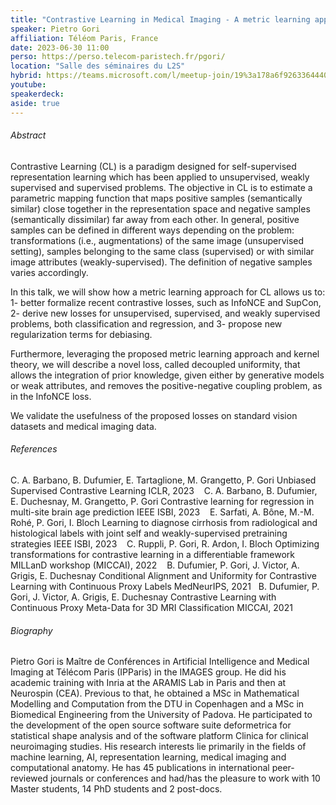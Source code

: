 ```yaml
---
title: "Contrastive Learning in Medical Imaging - A metric learning approach"
speaker: Pietro Gori
affiliation: Téléom Paris, France
date: 2023-06-30 11:00
perso: https://perso.telecom-paristech.fr/pgori/
location: "Salle des séminaires du L2S"
hybrid: https://teams.microsoft.com/l/meetup-join/19%3a178a6f926336444088eb120e42476f36%40thread.tacv2/1681737246400?context=%7b%22Tid%22%3a%2261f3e3b8-9b52-433a-a4eb-c67334ce54d5%22%2c%22Oid%22%3a%224d6c63a8-7eae-4099-804e-68bcb968bec0%22%7d
youtube: 
speakerdeck: 
aside: true
---
```


###### Abstract

Contrastive Learning (CL) is a paradigm designed for self-supervised representation learning which has been applied to unsupervised,
weakly supervised and supervised problems.
The objective in CL is to estimate a parametric mapping function that maps positive samples (semantically similar) close together
in the representation space and negative samples (semantically dissimilar) far away from each other.
In general, positive samples can be defined in different ways depending on the problem:
transformations (i.e., augmentations) of the same image (unsupervised setting), samples belonging to the same class (supervised)
or with similar image attributes (weakly-supervised). The definition of negative samples varies accordingly.

In this talk, we will show how a metric learning approach for CL allows us to:
1- better formalize recent contrastive losses, such as InfoNCE and SupCon,
2- derive new losses for unsupervised, supervised, and weakly supervised problems, both classification and regression,
and 3- propose new regularization terms for debiasing.

Furthermore, leveraging the proposed metric learning approach and kernel theory, we will describe a novel loss, called decoupled uniformity,
that allows the integration of prior knowledge, given either by generative models or weak attributes,
and removes the positive-negative coupling problem, as in the InfoNCE loss.
 
We validate the usefulness of the proposed losses on standard vision datasets and medical imaging data.


###### References
C. A. Barbano, B. Dufumier, E. Tartaglione, M. Grangetto, P. Gori
Unbiased Supervised Contrastive Learning
ICLR, 2023 
 
C. A. Barbano, B. Dufumier, E. Duchesnay, M. Grangetto, P. Gori
Contrastive learning for regression in multi-site brain age prediction
IEEE ISBI, 2023 
 
E. Sarfati, A. Bône, M.-M. Rohé, P. Gori, I. Bloch
Learning to diagnose cirrhosis from radiological and histological labels with joint self and weakly-supervised pretraining strategies
IEEE ISBI, 2023 
 
C. Ruppli, P. Gori, R. Ardon, I. Bloch
Optimizing transformations for contrastive learning in a differentiable framework
MILLanD workshop (MICCAI), 2022 
 
B. Dufumier, P. Gori, J. Victor, A. Grigis, E. Duchesnay
Conditional Alignment and Uniformity for Contrastive Learning with Continuous Proxy Labels
MedNeurIPS, 2021
 
B. Dufumier, P. Gori, J. Victor, A. Grigis, E. Duchesnay
Contrastive Learning with Continuous Proxy Meta-Data for 3D MRI Classification
MICCAI, 2021


###### Biography

Pietro Gori is Maître de Conférences in Artificial Intelligence and Medical Imaging at Télécom Paris (IPParis) in the IMAGES group.
He did his academic training with Inria at the ARAMIS Lab in Paris and then at Neurospin (CEA).
Previous to that, he obtained a MSc in Mathematical Modelling and Computation from the DTU in Copenhagen
and a MSc in Biomedical Engineering from the University of Padova. He participated to the development of the open source software suite deformetrica
for statistical shape analysis and of the software platform Clinica for clinical neuroimaging studies.
His research interests lie primarily in the fields of machine learning, AI, representation learning, medical imaging and computational anatomy.
He has 45 publications in international peer-reviewed journals or conferences and had/has the pleasure to work with 10 Master students,
14 PhD students and 2 post-docs.
